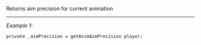 Returns aim precision for current animation


---
*Example 1:*
```sqf
private _aimPrecision = getAnimAimPrecision player;
```